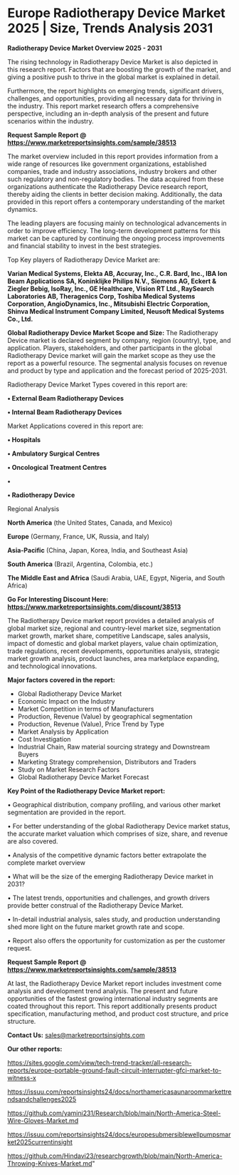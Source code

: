 # Europe Radiotherapy Device Market 2025 | Size, Trends Analysis 2031

<Strong> Radiotherapy Device Market Overview 2025 - 2031</strong>

The rising technology in Radiotherapy Device Market is also depicted in this research report. Factors that are boosting the growth of the market, and giving a positive push to thrive in the global market is explained in detail.

Furthermore, the report highlights on emerging trends, significant drivers, challenges, and opportunities, providing all necessary data for thriving in the industry. This report market research offers a comprehensive perspective, including an in-depth analysis of the present and future scenarios within the industry.

<strong>Request Sample Report @ <a href=https://www.marketreportsinsights.com/sample/38513>https://www.marketreportsinsights.com/sample/38513</a></strong>

The market overview included in this report provides information from a wide range of resources like government organizations, established companies, trade and industry associations, industry brokers and other such regulatory and non-regulatory bodies. The data acquired from these organizations authenticate the Radiotherapy Device research report, thereby aiding the clients in better decision making. Additionally, the data provided in this report offers a contemporary understanding of the market dynamics.

The leading players are focusing mainly on technological advancements in order to improve efficiency. The long-term development patterns for this market can be captured by continuing the ongoing process improvements and financial stability to invest in the best strategies.

Top Key players of Radiotherapy Device Market are:

<strong>Varian Medical Systems, Elekta AB, Accuray, Inc., C.R. Bard, Inc., IBA Ion Beam Applications SA, Koninklijke Philips N.V., Siemens AG, Eckert & Ziegler Bebig, IsoRay, Inc., GE Healthcare, Vision RT Ltd., RaySearch Laboratories AB, Theragenics Corp, Toshiba Medical Systems Corporation, AngioDynamics, Inc., Mitsubishi Electric Corporation, Shinva Medical Instrument Company Limited, Neusoft Medical Systems Co., Ltd.</strong>

<strong><b>Global Radiotherapy Device Market Scope and Size:</b></strong>
The Radiotherapy Device market is declared segment by company, region (country), type, and application. Players, stakeholders, and other participants in the global Radiotherapy Device market will gain the market scope as they use the report as a powerful resource. The segmental analysis focuses on revenue and product by type and application and the forecast period of 2025-2031.

Radiotherapy Device Market Types covered in this report are:

<strong>•  External Beam Radiotherapy Devices

•  Internal Beam Radiotherapy Devices</strong>

Market Applications covered in this report are:

<strong>•  Hospitals

•  Ambulatory Surgical Centres

•  Oncological Treatment Centres

•  

•  Radiotherapy Device</strong> 

Regional Analysis

<strong>North America</strong> (the United States, Canada, and Mexico)

<strong>Europe</strong> (Germany, France, UK, Russia, and Italy)

<strong>Asia-Pacific</strong> (China, Japan, Korea, India, and Southeast Asia)

<strong>South America</strong> (Brazil, Argentina, Colombia, etc.)

<strong>The Middle East and Africa</strong> (Saudi Arabia, UAE, Egypt, Nigeria, and South Africa)

<strong>Go For Interesting Discount Here: <a href=https://www.marketreportsinsights.com/discount/38513>https://www.marketreportsinsights.com/discount/38513</a></strong>

The Radiotherapy Device market report provides a detailed analysis of global market size, regional and country-level market size, segmentation market growth, market share, competitive Landscape, sales analysis, impact of domestic and global market players, value chain optimization, trade regulations, recent developments, opportunities analysis, strategic market growth analysis, product launches, area marketplace expanding, and technological innovations.

<strong><b>Major factors covered in the report:</b></strong>
<ul>
  <li>Global Radiotherapy Device Market </li>
  <li>Economic Impact on the Industry</li>
  <li>Market Competition in terms of Manufacturers</li>
  <li>Production, Revenue (Value) by geographical segmentation</li>
  <li>Production, Revenue (Value), Price Trend by Type</li>
  <li>Market Analysis by Application</li>
  <li>Cost Investigation</li>
  <li>Industrial Chain, Raw material sourcing strategy and Downstream Buyers</li>
  <li>Marketing Strategy comprehension, Distributors and Traders</li>
  <li>Study on Market Research Factors</li>
  <li>Global Radiotherapy Device Market Forecast</li>
</ul>

<strong><b>Key Point of the Radiotherapy Device Market report:</b></strong>

• Geographical distribution, company profiling, and various other market segmentation are provided in the report.

• For better understanding of the global Radiotherapy Device market status, the accurate market valuation which comprises of size, share, and revenue are also covered.

• Analysis of the competitive dynamic factors better extrapolate the complete market overview

• What will be the size of the emerging Radiotherapy Device market in 2031?

• The latest trends, opportunities and challenges, and growth drivers provide better construal of the Radiotherapy Device Market.

• In-detail industrial analysis, sales study, and production understanding shed more light on the future market growth rate and scope.

• Report also offers the opportunity for customization as per the customer request.

<strong>Request Sample Report @ <a href=https://www.marketreportsinsights.com/sample/38513>https://www.marketreportsinsights.com/sample/38513</a></strong>

At last, the Radiotherapy Device Market report includes investment come analysis and development trend analysis. The present and future opportunities of the fastest growing international industry segments are coated throughout this report. This report additionally presents product specification, manufacturing method, and product cost structure, and price structure.

<strong>Contact Us:</strong>
sales@marketreportsinsights.com

<strong>Our other reports:</strong>

<a href=https://sites.google.com/view/tech-trend-tracker/all-research-reports/europe-portable-ground-fault-circuit-interrupter-gfci-market-to-witness-x>https://sites.google.com/view/tech-trend-tracker/all-research-reports/europe-portable-ground-fault-circuit-interrupter-gfci-market-to-witness-x</a>

<a href=https://issuu.com/reportsinsights24/docs/northamericasaunaroommarkettrendsandchallenges2025>https://issuu.com/reportsinsights24/docs/northamericasaunaroommarkettrendsandchallenges2025</a>

<a href=https://github.com/yamini231/Research/blob/main/North-America-Steel-Wire-Gloves-Market.md>https://github.com/yamini231/Research/blob/main/North-America-Steel-Wire-Gloves-Market.md</a>

<a href=https://issuu.com/reportsinsights24/docs/europesubmersiblewellpumpsmarket2025currentinsight>https://issuu.com/reportsinsights24/docs/europesubmersiblewellpumpsmarket2025currentinsight</a>

<a href=https://github.com/Hindavi23/researchgrowth/blob/main/North-America-Throwing-Knives-Market.md>https://github.com/Hindavi23/researchgrowth/blob/main/North-America-Throwing-Knives-Market.md</a>"
